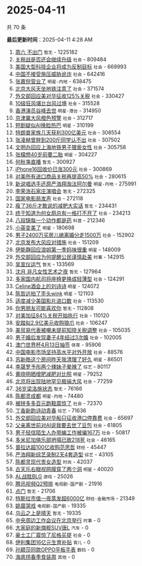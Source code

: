 # 2025-04-11

共 70 条


<!-- BEGIN -->

**最后更新时间**：2025-04-11 4:28 AM
1. [周六 不出门](https://m.weibo.cn/search?containerid=100103type%3D1%26t%3D10%26q%3D%E5%91%A8%E5%85%AD+%E4%B8%8D%E5%87%BA%E9%97%A8&stream_entry_id=31&isnewpage=1&extparam=seat%3D1%26realpos%3D1%26pos%3D0%26cate%3D5001%26dgr%3D0%26stream_entry_id%3D31%26q%3D%25E5%2591%25A8%25E5%2585%25AD%2520%25E4%25B8%258D%25E5%2587%25BA%25E9%2597%25A8%26c_type%3D31%26flag%3D2%26lcate%3D5001%26filter_type%3Drealtimehot%26band_rank%3D1%26display_time%3D1744302831%26pre_seqid%3D17443028310190164672263) `暂无` - 1225182
2. [关税战是否还会继续升级](https://m.weibo.cn/search?containerid=100103type%3D1%26t%3D10%26q%3D%23%E5%85%B3%E7%A8%8E%E6%88%98%E6%98%AF%E5%90%A6%E8%BF%98%E4%BC%9A%E7%BB%A7%E7%BB%AD%E5%8D%87%E7%BA%A7%23&stream_entry_id=31&isnewpage=1&extparam=seat%3D1%26realpos%3D6%26pos%3D6%26cate%3D5001%26dgr%3D0%26stream_entry_id%3D31%26q%3D%2523%25E5%2585%25B3%25E7%25A8%258E%25E6%2588%2598%25E6%2598%25AF%25E5%2590%25A6%25E8%25BF%2598%25E4%25BC%259A%25E7%25BB%25A7%25E7%25BB%25AD%25E5%258D%2587%25E7%25BA%25A7%2523%26c_type%3D31%26flag%3D1%26lcate%3D5001%26filter_type%3Drealtimehot%26band_rank%3D6%26display_time%3D1744302831%26pre_seqid%3D17443028310190164672263) `社会` - 809484
3. [美国大型科技企业将成为反制目标](https://m.weibo.cn/search?containerid=100103type%3D1%26t%3D10%26q%3D%23%E7%BE%8E%E5%9B%BD%E5%A4%A7%E5%9E%8B%E7%A7%91%E6%8A%80%E4%BC%81%E4%B8%9A%E5%B0%86%E6%88%90%E4%B8%BA%E5%8F%8D%E5%88%B6%E7%9B%AE%E6%A0%87%23&stream_entry_id=31&isnewpage=1&extparam=seat%3D1%26realpos%3D2%26pos%3D1%26cate%3D5001%26dgr%3D0%26stream_entry_id%3D31%26q%3D%2523%25E7%25BE%258E%25E5%259B%25BD%25E5%25A4%25A7%25E5%259E%258B%25E7%25A7%2591%25E6%258A%2580%25E4%25BC%2581%25E4%25B8%259A%25E5%25B0%2586%25E6%2588%2590%25E4%25B8%25BA%25E5%258F%258D%25E5%2588%25B6%25E7%259B%25AE%25E6%25A0%2587%2523%26c_type%3D31%26flag%3D1%26lcate%3D5001%26filter_type%3Drealtimehot%26band_rank%3D2%26display_time%3D1744302831%26pre_seqid%3D17443028310190164672263) `社会` - 669993
4. [中国不接受施压威胁讹诈](https://m.weibo.cn/search?containerid=100103type%3D1%26t%3D10%26q%3D%23%E4%B8%AD%E5%9B%BD%E4%B8%8D%E6%8E%A5%E5%8F%97%E6%96%BD%E5%8E%8B%E5%A8%81%E8%83%81%E8%AE%B9%E8%AF%88%23&stream_entry_id=31&isnewpage=1&extparam=seat%3D1%26realpos%3D3%26pos%3D2%26cate%3D5001%26dgr%3D0%26stream_entry_id%3D31%26q%3D%2523%25E4%25B8%25AD%25E5%259B%25BD%25E4%25B8%258D%25E6%258E%25A5%25E5%258F%2597%25E6%2596%25BD%25E5%258E%258B%25E5%25A8%2581%25E8%2583%2581%25E8%25AE%25B9%25E8%25AF%2588%2523%26c_type%3D31%26flag%3D0%26lcate%3D5001%26filter_type%3Drealtimehot%26band_rank%3D3%26display_time%3D1744302831%26pre_seqid%3D17443028310190164672263) `社会` - 642416
5. [张嘉倪营业了](https://m.weibo.cn/search?containerid=100103type%3D1%26t%3D10%26q%3D%23%E5%BC%A0%E5%98%89%E5%80%AA%E8%90%A5%E4%B8%9A%E4%BA%86%23&stream_entry_id=31&isnewpage=1&extparam=seat%3D1%26realpos%3D4%26pos%3D4%26cate%3D5001%26dgr%3D0%26stream_entry_id%3D31%26q%3D%2523%25E5%25BC%25A0%25E5%2598%2589%25E5%2580%25AA%25E8%2590%25A5%25E4%25B8%259A%25E4%25BA%2586%2523%26c_type%3D31%26flag%3D2%26lcate%3D5001%26filter_type%3Drealtimehot%26band_rank%3D4%26display_time%3D1744302831%26pre_seqid%3D17443028310190164672263) `明星-内地` - 638475
6. [北京大风天坐地铁注意了](https://m.weibo.cn/search?containerid=100103type%3D1%26t%3D10%26q%3D%23%E5%8C%97%E4%BA%AC%E5%A4%A7%E9%A3%8E%E5%A4%A9%E5%9D%90%E5%9C%B0%E9%93%81%E6%B3%A8%E6%84%8F%E4%BA%86%23&stream_entry_id=31&isnewpage=1&extparam=seat%3D1%26realpos%3D5%26pos%3D5%26cate%3D5001%26dgr%3D0%26stream_entry_id%3D31%26q%3D%2523%25E5%258C%2597%25E4%25BA%25AC%25E5%25A4%25A7%25E9%25A3%258E%25E5%25A4%25A9%25E5%259D%2590%25E5%259C%25B0%25E9%2593%2581%25E6%25B3%25A8%25E6%2584%258F%25E4%25BA%2586%2523%26c_type%3D31%26flag%3D1%26lcate%3D5001%26filter_type%3Drealtimehot%26band_rank%3D5%26display_time%3D1744302831%26pre_seqid%3D17443028310190164672263) `社会` - 371574
7. [外交部回应美对华征收125%关税](https://m.weibo.cn/search?containerid=100103type%3D1%26t%3D10%26q%3D%23%E5%A4%96%E4%BA%A4%E9%83%A8%E5%9B%9E%E5%BA%94%E7%BE%8E%E5%AF%B9%E5%8D%8E%E5%BE%81%E6%94%B6125%25%E5%85%B3%E7%A8%8E%23&stream_entry_id=31&isnewpage=1&extparam=seat%3D1%26realpos%3D7%26pos%3D8%26cate%3D5001%26dgr%3D0%26stream_entry_id%3D31%26q%3D%2523%25E5%25A4%2596%25E4%25BA%25A4%25E9%2583%25A8%25E5%259B%259E%25E5%25BA%2594%25E7%25BE%258E%25E5%25AF%25B9%25E5%258D%258E%25E5%25BE%2581%25E6%2594%25B6125%2525%25E5%2585%25B3%25E7%25A8%258E%2523%26c_type%3D31%26flag%3D0%26lcate%3D5001%26filter_type%3Drealtimehot%26band_rank%3D7%26display_time%3D1744302831%26pre_seqid%3D17443028310190164672263) `社会` - 330427
8. [10级狂风堪比台风过境](https://m.weibo.cn/search?containerid=100103type%3D1%26t%3D10%26q%3D%2310%E7%BA%A7%E7%8B%82%E9%A3%8E%E5%A0%AA%E6%AF%94%E5%8F%B0%E9%A3%8E%E8%BF%87%E5%A2%83%23&stream_entry_id=31&isnewpage=1&extparam=seat%3D1%26realpos%3D8%26pos%3D9%26cate%3D5001%26dgr%3D0%26stream_entry_id%3D31%26q%3D%252310%25E7%25BA%25A7%25E7%258B%2582%25E9%25A3%258E%25E5%25A0%25AA%25E6%25AF%2594%25E5%258F%25B0%25E9%25A3%258E%25E8%25BF%2587%25E5%25A2%2583%2523%26c_type%3D31%26flag%3D0%26lcate%3D5001%26filter_type%3Drealtimehot%26band_rank%3D8%26display_time%3D1744302831%26pre_seqid%3D17443028310190164672263) `社会` - 315528
9. [香港演员谷峰去世](https://m.weibo.cn/search?containerid=100103type%3D1%26t%3D10%26q%3D%23%E9%A6%99%E6%B8%AF%E6%BC%94%E5%91%98%E8%B0%B7%E5%B3%B0%E5%8E%BB%E4%B8%96%23&stream_entry_id=31&isnewpage=1&extparam=seat%3D1%26realpos%3D9%26pos%3D10%26cate%3D5001%26dgr%3D0%26stream_entry_id%3D31%26q%3D%2523%25E9%25A6%2599%25E6%25B8%25AF%25E6%25BC%2594%25E5%2591%2598%25E8%25B0%25B7%25E5%25B3%25B0%25E5%258E%25BB%25E4%25B8%2596%2523%26c_type%3D31%26flag%3D1%26lcate%3D5001%26filter_type%3Drealtimehot%26band_rank%3D9%26display_time%3D1744302831%26pre_seqid%3D17443028310190164672263) `明星-港台` - 314950
10. [京津冀大风橙色预警](https://m.weibo.cn/search?containerid=100103type%3D1%26t%3D10%26q%3D%23%E4%BA%AC%E6%B4%A5%E5%86%80%E5%A4%A7%E9%A3%8E%E6%A9%99%E8%89%B2%E9%A2%84%E8%AD%A6%23&stream_entry_id=31&isnewpage=1&extparam=seat%3D1%26realpos%3D10%26pos%3D11%26cate%3D5001%26dgr%3D0%26stream_entry_id%3D31%26q%3D%2523%25E4%25BA%25AC%25E6%25B4%25A5%25E5%2586%2580%25E5%25A4%25A7%25E9%25A3%258E%25E6%25A9%2599%25E8%2589%25B2%25E9%25A2%2584%25E8%25AD%25A6%2523%26c_type%3D31%26flag%3D1%26lcate%3D5001%26filter_type%3Drealtimehot%26band_rank%3D10%26display_time%3D1744302831%26pre_seqid%3D17443028310190164672263) `社会` - 312717
11. [短剧疑似AI换脸热巴](https://m.weibo.cn/search?containerid=100103type%3D1%26t%3D10%26q%3D%23%E7%9F%AD%E5%89%A7%E7%96%91%E4%BC%BCAI%E6%8D%A2%E8%84%B8%E7%83%AD%E5%B7%B4%23&stream_entry_id=31&isnewpage=1&extparam=seat%3D1%26realpos%3D11%26pos%3D12%26cate%3D5001%26dgr%3D0%26stream_entry_id%3D31%26q%3D%2523%25E7%259F%25AD%25E5%2589%25A7%25E7%2596%2591%25E4%25BC%25BCAI%25E6%258D%25A2%25E8%2584%25B8%25E7%2583%25AD%25E5%25B7%25B4%2523%26c_type%3D31%26flag%3D2%26lcate%3D5001%26filter_type%3Drealtimehot%26band_rank%3D11%26display_time%3D1744302831%26pre_seqid%3D17443028310190164672263) `明星` - 310199
12. [特朗普家族几天获利300亿美元](https://m.weibo.cn/search?containerid=100103type%3D1%26t%3D10%26q%3D%23%E7%89%B9%E6%9C%97%E6%99%AE%E5%AE%B6%E6%97%8F%E5%87%A0%E5%A4%A9%E8%8E%B7%E5%88%A9300%E4%BA%BF%E7%BE%8E%E5%85%83%23&stream_entry_id=31&isnewpage=1&extparam=seat%3D1%26realpos%3D12%26pos%3D13%26cate%3D5001%26dgr%3D0%26stream_entry_id%3D31%26q%3D%2523%25E7%2589%25B9%25E6%259C%2597%25E6%2599%25AE%25E5%25AE%25B6%25E6%2597%258F%25E5%2587%25A0%25E5%25A4%25A9%25E8%258E%25B7%25E5%2588%25A9300%25E4%25BA%25BF%25E7%25BE%258E%25E5%2585%2583%2523%26c_type%3D31%26flag%3D0%26lcate%3D5001%26filter_type%3Drealtimehot%26band_rank%3D12%26display_time%3D1744302831%26pre_seqid%3D17443028310190164672263) `社会` - 308554
13. [张凌赫曾胖到200斤同学认不出](https://m.weibo.cn/search?containerid=100103type%3D1%26t%3D10%26q%3D%23%E5%BC%A0%E5%87%8C%E8%B5%AB%E6%9B%BE%E8%83%96%E5%88%B0200%E6%96%A4%E5%90%8C%E5%AD%A6%E8%AE%A4%E4%B8%8D%E5%87%BA%23&stream_entry_id=31&isnewpage=1&extparam=seat%3D1%26realpos%3D13%26pos%3D14%26cate%3D5001%26dgr%3D0%26stream_entry_id%3D31%26q%3D%2523%25E5%25BC%25A0%25E5%2587%258C%25E8%25B5%25AB%25E6%259B%25BE%25E8%2583%2596%25E5%2588%25B0200%25E6%2596%25A4%25E5%2590%258C%25E5%25AD%25A6%25E8%25AE%25A4%25E4%25B8%258D%25E5%2587%25BA%2523%26c_type%3D31%26flag%3D1%26lcate%3D5001%26filter_type%3Drealtimehot%26band_rank%3D13%26display_time%3D1744302831%26pre_seqid%3D17443028310190164672263) `社会` - 307502
14. [文明办回应上海地铁男子猥亵女性](https://m.weibo.cn/search?containerid=100103type%3D1%26t%3D10%26q%3D%23%E6%96%87%E6%98%8E%E5%8A%9E%E5%9B%9E%E5%BA%94%E4%B8%8A%E6%B5%B7%E5%9C%B0%E9%93%81%E7%94%B7%E5%AD%90%E7%8C%A5%E4%BA%B5%E5%A5%B3%E6%80%A7%23&stream_entry_id=31&isnewpage=1&extparam=seat%3D1%26realpos%3D14%26pos%3D15%26cate%3D5001%26dgr%3D0%26stream_entry_id%3D31%26q%3D%2523%25E6%2596%2587%25E6%2598%258E%25E5%258A%259E%25E5%259B%259E%25E5%25BA%2594%25E4%25B8%258A%25E6%25B5%25B7%25E5%259C%25B0%25E9%2593%2581%25E7%2594%25B7%25E5%25AD%2590%25E7%258C%25A5%25E4%25BA%25B5%25E5%25A5%25B3%25E6%2580%25A7%2523%26c_type%3D31%26flag%3D0%26lcate%3D5001%26filter_type%3Drealtimehot%26band_rank%3D14%26display_time%3D1744302831%26pre_seqid%3D17443028310190164672263) `社会` - 305758
15. [张檬想40岁前要二胎](https://m.weibo.cn/search?containerid=100103type%3D1%26t%3D10%26q%3D%23%E5%BC%A0%E6%AA%AC%E6%83%B340%E5%B2%81%E5%89%8D%E8%A6%81%E4%BA%8C%E8%83%8E%23&stream_entry_id=31&isnewpage=1&extparam=seat%3D1%26realpos%3D15%26pos%3D16%26cate%3D5001%26dgr%3D0%26stream_entry_id%3D31%26q%3D%2523%25E5%25BC%25A0%25E6%25AA%25AC%25E6%2583%25B340%25E5%25B2%2581%25E5%2589%258D%25E8%25A6%2581%25E4%25BA%258C%25E8%2583%258E%2523%26c_type%3D31%26flag%3D1%26lcate%3D5001%26filter_type%3Drealtimehot%26band_rank%3D15%26display_time%3D1744302831%26pre_seqid%3D17443028310190164672263) `明星` - 304227
16. [何秋亊直播](https://m.weibo.cn/search?containerid=100103type%3D1%26t%3D10%26q%3D%E4%BD%95%E7%A7%8B%E4%BA%8A%E7%9B%B4%E6%92%AD&stream_entry_id=31&isnewpage=1&extparam=seat%3D1%26realpos%3D16%26pos%3D17%26cate%3D5001%26dgr%3D0%26stream_entry_id%3D31%26q%3D%25E4%25BD%2595%25E7%25A7%258B%25E4%25BA%258A%25E7%259B%25B4%25E6%2592%25AD%26c_type%3D31%26flag%3D1%26lcate%3D5001%26filter_type%3Drealtimehot%26band_rank%3D16%26display_time%3D1744302831%26pre_seqid%3D17443028310190164672263) `暂无` - 300927
17. [iPhone16回收价已涨300元](https://m.weibo.cn/search?containerid=100103type%3D1%26t%3D10%26q%3D%23iPhone16%E5%9B%9E%E6%94%B6%E4%BB%B7%E5%B7%B2%E6%B6%A8300%E5%85%83%23&stream_entry_id=31&isnewpage=1&extparam=seat%3D1%26realpos%3D17%26pos%3D18%26cate%3D5001%26dgr%3D0%26stream_entry_id%3D31%26q%3D%2523iPhone16%25E5%259B%259E%25E6%2594%25B6%25E4%25BB%25B7%25E5%25B7%25B2%25E6%25B6%25A8300%25E5%2585%2583%2523%26c_type%3D31%26flag%3D0%26lcate%3D5001%26filter_type%3Drealtimehot%26band_rank%3D17%26display_time%3D1744302831%26pre_seqid%3D17443028310190164672263) `社会` - 300869
18. [对美所有进口商品关税再提高50%](https://m.weibo.cn/search?containerid=100103type%3D1%26t%3D10%26q%3D%23%E5%AF%B9%E7%BE%8E%E6%89%80%E6%9C%89%E8%BF%9B%E5%8F%A3%E5%95%86%E5%93%81%E5%85%B3%E7%A8%8E%E5%86%8D%E6%8F%90%E9%AB%9850%25%23&stream_entry_id=31&isnewpage=1&extparam=seat%3D1%26realpos%3D18%26pos%3D19%26cate%3D5001%26dgr%3D0%26stream_entry_id%3D31%26q%3D%2523%25E5%25AF%25B9%25E7%25BE%258E%25E6%2589%2580%25E6%259C%2589%25E8%25BF%259B%25E5%258F%25A3%25E5%2595%2586%25E5%2593%2581%25E5%2585%25B3%25E7%25A8%258E%25E5%2586%258D%25E6%258F%2590%25E9%25AB%259850%2525%2523%26c_type%3D31%26flag%3D0%26lcate%3D5001%26filter_type%3Drealtimehot%26band_rank%3D18%26display_time%3D1744302831%26pre_seqid%3D17443028310190164672263) `社会` - 280615
19. [新说唱选手还原严浩翔淘汰阿尔曼](https://m.weibo.cn/search?containerid=100103type%3D1%26t%3D10%26q%3D%23%E6%96%B0%E8%AF%B4%E5%94%B1%E9%80%89%E6%89%8B%E8%BF%98%E5%8E%9F%E4%B8%A5%E6%B5%A9%E7%BF%94%E6%B7%98%E6%B1%B0%E9%98%BF%E5%B0%94%E6%9B%BC%23&stream_entry_id=31&isnewpage=1&extparam=seat%3D1%26realpos%3D19%26pos%3D20%26cate%3D5001%26dgr%3D0%26stream_entry_id%3D31%26q%3D%2523%25E6%2596%25B0%25E8%25AF%25B4%25E5%2594%25B1%25E9%2580%2589%25E6%2589%258B%25E8%25BF%2598%25E5%258E%259F%25E4%25B8%25A5%25E6%25B5%25A9%25E7%25BF%2594%25E6%25B7%2598%25E6%25B1%25B0%25E9%2598%25BF%25E5%25B0%2594%25E6%259B%25BC%2523%26c_type%3D31%26flag%3D0%26lcate%3D5001%26filter_type%3Drealtimehot%26band_rank%3D19%26display_time%3D1744302831%26pre_seqid%3D17443028310190164672263) `明星-内地` - 275991
20. [李荣浩石家庄演唱会](https://m.weibo.cn/search?containerid=100103type%3D1%26t%3D10%26q%3D%E6%9D%8E%E8%8D%A3%E6%B5%A9%E7%9F%B3%E5%AE%B6%E5%BA%84%E6%BC%94%E5%94%B1%E4%BC%9A&stream_entry_id=31&isnewpage=1&extparam=seat%3D1%26realpos%3D20%26pos%3D21%26cate%3D5001%26dgr%3D0%26stream_entry_id%3D31%26q%3D%25E6%259D%258E%25E8%258D%25A3%25E6%25B5%25A9%25E7%259F%25B3%25E5%25AE%25B6%25E5%25BA%2584%25E6%25BC%2594%25E5%2594%25B1%25E4%25BC%259A%26c_type%3D31%26flag%3D1%26lcate%3D5001%26filter_type%3Drealtimehot%26band_rank%3D20%26display_time%3D1744302831%26pre_seqid%3D17443028310190164672263) `暂无` - 272325
21. [国家电影局发声](https://m.weibo.cn/search?containerid=100103type%3D1%26t%3D10%26q%3D%23%E5%9B%BD%E5%AE%B6%E7%94%B5%E5%BD%B1%E5%B1%80%E5%8F%91%E5%A3%B0%23&stream_entry_id=31&isnewpage=1&extparam=seat%3D1%26realpos%3D21%26pos%3D22%26cate%3D5001%26dgr%3D0%26stream_entry_id%3D31%26q%3D%2523%25E5%259B%25BD%25E5%25AE%25B6%25E7%2594%25B5%25E5%25BD%25B1%25E5%25B1%2580%25E5%258F%2591%25E5%25A3%25B0%2523%26c_type%3D31%26flag%3D0%26lcate%3D5001%26filter_type%3Drealtimehot%26band_rank%3D21%26display_time%3D1744302831%26pre_seqid%3D17443028310190164672263) `社会` - 272118
22. [瘦了36斤才敢说的减肥大实话](https://m.weibo.cn/search?containerid=100103type%3D1%26t%3D10%26q%3D%E7%98%A6%E4%BA%8636%E6%96%A4%E6%89%8D%E6%95%A2%E8%AF%B4%E7%9A%84%E5%87%8F%E8%82%A5%E5%A4%A7%E5%AE%9E%E8%AF%9D&stream_entry_id=31&isnewpage=1&extparam=seat%3D1%26realpos%3D22%26pos%3D23%26cate%3D5001%26dgr%3D0%26stream_entry_id%3D31%26q%3D%25E7%2598%25A6%25E4%25BA%258636%25E6%2596%25A4%25E6%2589%258D%25E6%2595%25A2%25E8%25AF%25B4%25E7%259A%2584%25E5%2587%258F%25E8%2582%25A5%25E5%25A4%25A7%25E5%25AE%259E%25E8%25AF%259D%26c_type%3D31%26flag%3D1%26lcate%3D5001%26filter_type%3Drealtimehot%26band_rank%3D22%26display_time%3D1744302831%26pre_seqid%3D17443028310190164672263) `暂无` - 234431
23. [终于知道为何女厕总有一格打不开了](https://m.weibo.cn/search?containerid=100103type%3D1%26t%3D10%26q%3D%23%E7%BB%88%E4%BA%8E%E7%9F%A5%E9%81%93%E4%B8%BA%E4%BD%95%E5%A5%B3%E5%8E%95%E6%80%BB%E6%9C%89%E4%B8%80%E6%A0%BC%E6%89%93%E4%B8%8D%E5%BC%80%E4%BA%86%23&stream_entry_id=31&isnewpage=1&extparam=seat%3D1%26realpos%3D23%26pos%3D24%26cate%3D5001%26dgr%3D0%26stream_entry_id%3D31%26q%3D%2523%25E7%25BB%2588%25E4%25BA%258E%25E7%259F%25A5%25E9%2581%2593%25E4%25B8%25BA%25E4%25BD%2595%25E5%25A5%25B3%25E5%258E%2595%25E6%2580%25BB%25E6%259C%2589%25E4%25B8%2580%25E6%25A0%25BC%25E6%2589%2593%25E4%25B8%258D%25E5%25BC%2580%25E4%25BA%2586%2523%26c_type%3D31%26flag%3D1%26lcate%3D5001%26filter_type%3Drealtimehot%26band_rank%3D23%26display_time%3D1744302831%26pre_seqid%3D17443028310190164672263) `社会` - 234213
24. [八段锦每一个动作都是药](https://m.weibo.cn/search?containerid=100103type%3D1%26t%3D10%26q%3D%23%E5%85%AB%E6%AE%B5%E9%94%A6%E6%AF%8F%E4%B8%80%E4%B8%AA%E5%8A%A8%E4%BD%9C%E9%83%BD%E6%98%AF%E8%8D%AF%23&stream_entry_id=31&isnewpage=1&extparam=seat%3D1%26realpos%3D24%26pos%3D25%26cate%3D5001%26dgr%3D0%26stream_entry_id%3D31%26q%3D%2523%25E5%2585%25AB%25E6%25AE%25B5%25E9%2594%25A6%25E6%25AF%258F%25E4%25B8%2580%25E4%25B8%25AA%25E5%258A%25A8%25E4%25BD%259C%25E9%2583%25BD%25E6%2598%25AF%25E8%258D%25AF%2523%26c_type%3D31%26flag%3D1%26lcate%3D5001%26filter_type%3Drealtimehot%26band_rank%3D24%26display_time%3D1744302831%26pre_seqid%3D17443028310190164672263) `科普` - 212346
25. [小英变美了](https://m.weibo.cn/search?containerid=100103type%3D1%26t%3D10%26q%3D%23%E5%B0%8F%E8%8B%B1%E5%8F%98%E7%BE%8E%E4%BA%86%23&stream_entry_id=31&isnewpage=1&extparam=seat%3D1%26realpos%3D25%26pos%3D26%26cate%3D5001%26dgr%3D0%26stream_entry_id%3D31%26q%3D%2523%25E5%25B0%258F%25E8%258B%25B1%25E5%258F%2598%25E7%25BE%258E%25E4%25BA%2586%2523%26c_type%3D31%26flag%3D0%26lcate%3D5001%26filter_type%3Drealtimehot%26band_rank%3D25%26display_time%3D1744302831%26pre_seqid%3D17443028310190164672263) `明星` - 180698
26. [男子2400万买房儿媳离婚分走1500万](https://m.weibo.cn/search?containerid=100103type%3D1%26t%3D10%26q%3D%23%E7%94%B7%E5%AD%902400%E4%B8%87%E4%B9%B0%E6%88%BF%E5%84%BF%E5%AA%B3%E7%A6%BB%E5%A9%9A%E5%88%86%E8%B5%B01500%E4%B8%87%23&stream_entry_id=31&isnewpage=1&extparam=seat%3D1%26realpos%3D26%26pos%3D27%26cate%3D5001%26dgr%3D0%26stream_entry_id%3D31%26q%3D%2523%25E7%2594%25B7%25E5%25AD%25902400%25E4%25B8%2587%25E4%25B9%25B0%25E6%2588%25BF%25E5%2584%25BF%25E5%25AA%25B3%25E7%25A6%25BB%25E5%25A9%259A%25E5%2588%2586%25E8%25B5%25B01500%25E4%25B8%2587%2523%26c_type%3D31%26flag%3D0%26lcate%3D5001%26filter_type%3Drealtimehot%26band_rank%3D26%26display_time%3D1744302831%26pre_seqid%3D17443028310190164672263) `社会` - 152902
27. [北京发布大风应对措施](https://m.weibo.cn/search?containerid=100103type%3D1%26t%3D10%26q%3D%23%E5%8C%97%E4%BA%AC%E5%8F%91%E5%B8%83%E5%A4%A7%E9%A3%8E%E5%BA%94%E5%AF%B9%E6%8E%AA%E6%96%BD%23&stream_entry_id=31&isnewpage=1&extparam=seat%3D1%26realpos%3D27%26pos%3D28%26cate%3D5001%26dgr%3D0%26stream_entry_id%3D31%26q%3D%2523%25E5%258C%2597%25E4%25BA%25AC%25E5%258F%2591%25E5%25B8%2583%25E5%25A4%25A7%25E9%25A3%258E%25E5%25BA%2594%25E5%25AF%25B9%25E6%258E%25AA%25E6%2596%25BD%2523%26c_type%3D31%26flag%3D0%26lcate%3D5001%26filter_type%3Drealtimehot%26band_rank%3D27%26display_time%3D1744302831%26pre_seqid%3D17443028310190164672263) `社会` - 151209
28. [伊能静回应浪姐第一季妈味很重](https://m.weibo.cn/search?containerid=100103type%3D1%26t%3D10%26q%3D%23%E4%BC%8A%E8%83%BD%E9%9D%99%E5%9B%9E%E5%BA%94%E6%B5%AA%E5%A7%90%E7%AC%AC%E4%B8%80%E5%AD%A3%E5%A6%88%E5%91%B3%E5%BE%88%E9%87%8D%23&stream_entry_id=31&isnewpage=1&extparam=seat%3D1%26realpos%3D28%26pos%3D29%26cate%3D5001%26dgr%3D0%26stream_entry_id%3D31%26q%3D%2523%25E4%25BC%258A%25E8%2583%25BD%25E9%259D%2599%25E5%259B%259E%25E5%25BA%2594%25E6%25B5%25AA%25E5%25A7%2590%25E7%25AC%25AC%25E4%25B8%2580%25E5%25AD%25A3%25E5%25A6%2588%25E5%2591%25B3%25E5%25BE%2588%25E9%2587%258D%2523%26c_type%3D31%26flag%3D1%26lcate%3D5001%26filter_type%3Drealtimehot%26band_rank%3D28%26display_time%3D1744302831%26pre_seqid%3D17443028310190164672263) `明星` - 148009
29. [外交部回应为何提醒公民谨慎赴美](https://m.weibo.cn/search?containerid=100103type%3D1%26t%3D10%26q%3D%23%E5%A4%96%E4%BA%A4%E9%83%A8%E5%9B%9E%E5%BA%94%E4%B8%BA%E4%BD%95%E6%8F%90%E9%86%92%E5%85%AC%E6%B0%91%E8%B0%A8%E6%85%8E%E8%B5%B4%E7%BE%8E%23&stream_entry_id=31&isnewpage=1&extparam=seat%3D1%26realpos%3D10%26stream_entry_id%3D31%26flag%3D1%26band_rank%3D10%26lcate%3D5001%26filter_type%3Drealtimehot%26dgr%3D0%26c_type%3D31%26pos%3D10%26q%3D%2523%25E5%25A4%2596%25E4%25BA%25A4%25E9%2583%25A8%25E5%259B%259E%25E5%25BA%2594%25E4%25B8%25BA%25E4%25BD%2595%25E6%258F%2590%25E9%2586%2592%25E5%2585%25AC%25E6%25B0%2591%25E8%25B0%25A8%25E6%2585%258E%25E8%25B5%25B4%25E7%25BE%258E%2523%26cate%3D5001%26display_time%3D1744305828%26pre_seqid%3D174430582885802097534101) `时事` - 142915
30. [吴宣仪运气](https://m.weibo.cn/search?containerid=100103type%3D1%26t%3D10%26q%3D%E5%90%B4%E5%AE%A3%E4%BB%AA%E8%BF%90%E6%B0%94&stream_entry_id=31&isnewpage=1&extparam=seat%3D1%26realpos%3D29%26pos%3D30%26cate%3D5001%26dgr%3D0%26stream_entry_id%3D31%26q%3D%25E5%2590%25B4%25E5%25AE%25A3%25E4%25BB%25AA%25E8%25BF%2590%25E6%25B0%2594%26c_type%3D31%26flag%3D0%26lcate%3D5001%26filter_type%3Drealtimehot%26band_rank%3D29%26display_time%3D1744302831%26pre_seqid%3D17443028310190164672263) `暂无` - 133569
31. [沈月 非凡女性艺术之夜](https://m.weibo.cn/search?containerid=100103type%3D1%26t%3D10%26q%3D%E6%B2%88%E6%9C%88+%E9%9D%9E%E5%87%A1%E5%A5%B3%E6%80%A7%E8%89%BA%E6%9C%AF%E4%B9%8B%E5%A4%9C&stream_entry_id=31&isnewpage=1&extparam=seat%3D1%26realpos%3D30%26pos%3D31%26cate%3D5001%26dgr%3D0%26stream_entry_id%3D31%26q%3D%25E6%25B2%2588%25E6%259C%2588%2520%25E9%259D%259E%25E5%2587%25A1%25E5%25A5%25B3%25E6%2580%25A7%25E8%2589%25BA%25E6%259C%25AF%25E4%25B9%258B%25E5%25A4%259C%26c_type%3D31%26flag%3D1%26lcate%3D5001%26filter_type%3Drealtimehot%26band_rank%3D30%26display_time%3D1744302831%26pre_seqid%3D17443028310190164672263) `暂无` - 127964
32. [多家国内航司将座椅更换成轻薄型](https://m.weibo.cn/search?containerid=100103type%3D1%26t%3D10%26q%3D%23%E5%A4%9A%E5%AE%B6%E5%9B%BD%E5%86%85%E8%88%AA%E5%8F%B8%E5%B0%86%E5%BA%A7%E6%A4%85%E6%9B%B4%E6%8D%A2%E6%88%90%E8%BD%BB%E8%96%84%E5%9E%8B%23&stream_entry_id=31&isnewpage=1&extparam=seat%3D1%26realpos%3D31%26pos%3D32%26cate%3D5001%26dgr%3D0%26stream_entry_id%3D31%26q%3D%2523%25E5%25A4%259A%25E5%25AE%25B6%25E5%259B%25BD%25E5%2586%2585%25E8%2588%25AA%25E5%258F%25B8%25E5%25B0%2586%25E5%25BA%25A7%25E6%25A4%2585%25E6%259B%25B4%25E6%258D%25A2%25E6%2588%2590%25E8%25BD%25BB%25E8%2596%2584%25E5%259E%258B%2523%26c_type%3D31%26flag%3D1%26lcate%3D5001%26filter_type%3Drealtimehot%26band_rank%3D31%26display_time%3D1744302831%26pre_seqid%3D17443028310190164672263) `社会` - 124291
33. [Celine酒会上的刘诗诗](https://m.weibo.cn/search?containerid=100103type%3D1%26t%3D10%26q%3D%23Celine%E9%85%92%E4%BC%9A%E4%B8%8A%E7%9A%84%E5%88%98%E8%AF%97%E8%AF%97%23&stream_entry_id=31&isnewpage=1&extparam=seat%3D1%26realpos%3D32%26pos%3D33%26cate%3D5001%26dgr%3D0%26stream_entry_id%3D31%26q%3D%2523Celine%25E9%2585%2592%25E4%25BC%259A%25E4%25B8%258A%25E7%259A%2584%25E5%2588%2598%25E8%25AF%2597%25E8%25AF%2597%2523%26c_type%3D31%26flag%3D0%26lcate%3D5001%26filter_type%3Drealtimehot%26band_rank%3D32%26display_time%3D1744302831%26pre_seqid%3D17443028310190164672263) `明星` - 124072
34. [陈哲远拍了歪头wink](https://m.weibo.cn/search?containerid=100103type%3D1%26t%3D10%26q%3D%E9%99%88%E5%93%B2%E8%BF%9C%E6%8B%8D%E4%BA%86%E6%AD%AA%E5%A4%B4wink&stream_entry_id=31&isnewpage=1&extparam=seat%3D1%26realpos%3D33%26pos%3D34%26cate%3D5001%26dgr%3D0%26stream_entry_id%3D31%26q%3D%25E9%2599%2588%25E5%2593%25B2%25E8%25BF%259C%25E6%258B%258D%25E4%25BA%2586%25E6%25AD%25AA%25E5%25A4%25B4wink%26c_type%3D31%26flag%3D1%26lcate%3D5001%26filter_type%3Drealtimehot%26band_rank%3D33%26display_time%3D1744302831%26pre_seqid%3D17443028310190164672263) `明星` - 121103
35. [适度减少美国影片进口数](https://m.weibo.cn/search?containerid=100103type%3D1%26t%3D10%26q%3D%23%E9%80%82%E5%BA%A6%E5%87%8F%E5%B0%91%E7%BE%8E%E5%9B%BD%E5%BD%B1%E7%89%87%E8%BF%9B%E5%8F%A3%E6%95%B0%23&stream_entry_id=31&isnewpage=1&extparam=seat%3D1%26realpos%3D34%26pos%3D35%26cate%3D5001%26dgr%3D0%26stream_entry_id%3D31%26q%3D%2523%25E9%2580%2582%25E5%25BA%25A6%25E5%2587%258F%25E5%25B0%2591%25E7%25BE%258E%25E5%259B%25BD%25E5%25BD%25B1%25E7%2589%2587%25E8%25BF%259B%25E5%258F%25A3%25E6%2595%25B0%2523%26c_type%3D31%26flag%3D0%26lcate%3D5001%26filter_type%3Drealtimehot%26band_rank%3D34%26display_time%3D1744302831%26pre_seqid%3D17443028310190164672263) `社会` - 113530
36. [你男朋友可能喜欢你](https://m.weibo.cn/search?containerid=100103type%3D1%26t%3D10%26q%3D%E4%BD%A0%E7%94%B7%E6%9C%8B%E5%8F%8B%E5%8F%AF%E8%83%BD%E5%96%9C%E6%AC%A2%E4%BD%A0&stream_entry_id=31&isnewpage=1&extparam=seat%3D1%26realpos%3D35%26pos%3D36%26cate%3D5001%26dgr%3D0%26stream_entry_id%3D31%26q%3D%25E4%25BD%25A0%25E7%2594%25B7%25E6%259C%258B%25E5%258F%258B%25E5%258F%25AF%25E8%2583%25BD%25E5%2596%259C%25E6%25AC%25A2%25E4%25BD%25A0%26c_type%3D31%26flag%3D1%26lcate%3D5001%26filter_type%3Drealtimehot%26band_rank%3D35%26display_time%3D1744302831%26pre_seqid%3D17443028310190164672263) `暂无` - 112808
37. [对美加征84%关税开始执行](https://m.weibo.cn/search?containerid=100103type%3D1%26t%3D10%26q%3D%23%E5%AF%B9%E7%BE%8E%E5%8A%A0%E5%BE%8184%25%E5%85%B3%E7%A8%8E%E5%BC%80%E5%A7%8B%E6%89%A7%E8%A1%8C%23&stream_entry_id=31&isnewpage=1&extparam=seat%3D1%26realpos%3D36%26pos%3D37%26cate%3D5001%26dgr%3D0%26stream_entry_id%3D31%26q%3D%2523%25E5%25AF%25B9%25E7%25BE%258E%25E5%258A%25A0%25E5%25BE%258184%2525%25E5%2585%25B3%25E7%25A8%258E%25E5%25BC%2580%25E5%25A7%258B%25E6%2589%25A7%25E8%25A1%258C%2523%26c_type%3D31%26flag%3D0%26lcate%3D5001%26filter_type%3Drealtimehot%26band_rank%3D36%26display_time%3D1744302831%26pre_seqid%3D17443028310190164672263) `社会` - 110120
38. [安踏拟2.9亿美元收购狼爪](https://m.weibo.cn/search?containerid=100103type%3D1%26t%3D10%26q%3D%23%E5%AE%89%E8%B8%8F%E6%8B%9F2.9%E4%BA%BF%E7%BE%8E%E5%85%83%E6%94%B6%E8%B4%AD%E7%8B%BC%E7%88%AA%23&stream_entry_id=31&isnewpage=1&extparam=seat%3D1%26realpos%3D37%26pos%3D38%26cate%3D5001%26dgr%3D0%26stream_entry_id%3D31%26q%3D%2523%25E5%25AE%2589%25E8%25B8%258F%25E6%258B%259F2.9%25E4%25BA%25BF%25E7%25BE%258E%25E5%2585%2583%25E6%2594%25B6%25E8%25B4%25AD%25E7%258B%25BC%25E7%2588%25AA%2523%26c_type%3D31%26flag%3D0%26lcate%3D5001%26filter_type%3Drealtimehot%26band_rank%3D37%26display_time%3D1744302831%26pre_seqid%3D17443028310190164672263) `社会` - 106247
39. [美贸易代表被嘲未提前知晓关税调整](https://m.weibo.cn/search?containerid=100103type%3D1%26t%3D10%26q%3D%23%E7%BE%8E%E8%B4%B8%E6%98%93%E4%BB%A3%E8%A1%A8%E8%A2%AB%E5%98%B2%E6%9C%AA%E6%8F%90%E5%89%8D%E7%9F%A5%E6%99%93%E5%85%B3%E7%A8%8E%E8%B0%83%E6%95%B4%23&stream_entry_id=31&isnewpage=1&extparam=seat%3D1%26realpos%3D38%26pos%3D39%26cate%3D5001%26dgr%3D0%26stream_entry_id%3D31%26q%3D%2523%25E7%25BE%258E%25E8%25B4%25B8%25E6%2598%2593%25E4%25BB%25A3%25E8%25A1%25A8%25E8%25A2%25AB%25E5%2598%25B2%25E6%259C%25AA%25E6%258F%2590%25E5%2589%258D%25E7%259F%25A5%25E6%2599%2593%25E5%2585%25B3%25E7%25A8%258E%25E8%25B0%2583%25E6%2595%25B4%2523%26c_type%3D31%26flag%3D0%26lcate%3D5001%26filter_type%3Drealtimehot%26band_rank%3D38%26display_time%3D1744302831%26pre_seqid%3D17443028310190164672263) `社会` - 105035
40. [男子婚后发现妻子4年结过3次婚](https://m.weibo.cn/search?containerid=100103type%3D1%26t%3D10%26q%3D%23%E7%94%B7%E5%AD%90%E5%A9%9A%E5%90%8E%E5%8F%91%E7%8E%B0%E5%A6%BB%E5%AD%904%E5%B9%B4%E7%BB%93%E8%BF%873%E6%AC%A1%E5%A9%9A%23&stream_entry_id=31&isnewpage=1&extparam=seat%3D1%26realpos%3D39%26pos%3D40%26cate%3D5001%26dgr%3D0%26stream_entry_id%3D31%26q%3D%2523%25E7%2594%25B7%25E5%25AD%2590%25E5%25A9%259A%25E5%2590%258E%25E5%258F%2591%25E7%258E%25B0%25E5%25A6%25BB%25E5%25AD%25904%25E5%25B9%25B4%25E7%25BB%2593%25E8%25BF%25873%25E6%25AC%25A1%25E5%25A9%259A%2523%26c_type%3D31%26flag%3D0%26lcate%3D5001%26filter_type%3Drealtimehot%26band_rank%3D39%26display_time%3D1744302831%26pre_seqid%3D17443028310190164672263) `社会` - 102005
41. [澳门世界杯4月13日抽签](https://m.weibo.cn/search?containerid=100103type%3D1%26t%3D10%26q%3D%23%E6%BE%B3%E9%97%A8%E4%B8%96%E7%95%8C%E6%9D%AF4%E6%9C%8813%E6%97%A5%E6%8A%BD%E7%AD%BE%23&stream_entry_id=31&isnewpage=1&extparam=seat%3D1%26realpos%3D40%26pos%3D41%26cate%3D5001%26dgr%3D0%26stream_entry_id%3D31%26q%3D%2523%25E6%25BE%25B3%25E9%2597%25A8%25E4%25B8%2596%25E7%2595%258C%25E6%259D%25AF4%25E6%259C%258813%25E6%2597%25A5%25E6%258A%25BD%25E7%25AD%25BE%2523%26c_type%3D31%26flag%3D1%26lcate%3D5001%26filter_type%3Drealtimehot%26band_rank%3D40%26display_time%3D1744302831%26pre_seqid%3D17443028310190164672263) `体育` - 95906
42. [中国电影市场坚持高水平对外开放](https://m.weibo.cn/search?containerid=100103type%3D1%26t%3D10%26q%3D%23%E4%B8%AD%E5%9B%BD%E7%94%B5%E5%BD%B1%E5%B8%82%E5%9C%BA%E5%9D%9A%E6%8C%81%E9%AB%98%E6%B0%B4%E5%B9%B3%E5%AF%B9%E5%A4%96%E5%BC%80%E6%94%BE%23&stream_entry_id=31&isnewpage=1&extparam=seat%3D1%26realpos%3D41%26pos%3D42%26cate%3D5001%26dgr%3D0%26stream_entry_id%3D31%26q%3D%2523%25E4%25B8%25AD%25E5%259B%25BD%25E7%2594%25B5%25E5%25BD%25B1%25E5%25B8%2582%25E5%259C%25BA%25E5%259D%259A%25E6%258C%2581%25E9%25AB%2598%25E6%25B0%25B4%25E5%25B9%25B3%25E5%25AF%25B9%25E5%25A4%2596%25E5%25BC%2580%25E6%2594%25BE%2523%26c_type%3D31%26flag%3D0%26lcate%3D5001%26filter_type%3Drealtimehot%26band_rank%3D41%26display_time%3D1744302831%26pre_seqid%3D17443028310190164672263) `社会` - 88576
43. [苏新皓这个房间昨天我清理了好久](https://m.weibo.cn/search?containerid=100103type%3D1%26t%3D10%26q%3D%23%E8%8B%8F%E6%96%B0%E7%9A%93%E8%BF%99%E4%B8%AA%E6%88%BF%E9%97%B4%E6%98%A8%E5%A4%A9%E6%88%91%E6%B8%85%E7%90%86%E4%BA%86%E5%A5%BD%E4%B9%85%23&stream_entry_id=31&isnewpage=1&extparam=seat%3D1%26realpos%3D42%26pos%3D43%26cate%3D5001%26dgr%3D0%26stream_entry_id%3D31%26q%3D%2523%25E8%258B%258F%25E6%2596%25B0%25E7%259A%2593%25E8%25BF%2599%25E4%25B8%25AA%25E6%2588%25BF%25E9%2597%25B4%25E6%2598%25A8%25E5%25A4%25A9%25E6%2588%2591%25E6%25B8%2585%25E7%2590%2586%25E4%25BA%2586%25E5%25A5%25BD%25E4%25B9%2585%2523%26c_type%3D31%26flag%3D1%26lcate%3D5001%26filter_type%3Drealtimehot%26band_rank%3D42%26display_time%3D1744302831%26pre_seqid%3D17443028310190164672263) `明星` - 86501
44. [李晟罗予彤两个辣妹子晕辣了](https://m.weibo.cn/search?containerid=100103type%3D1%26t%3D10%26q%3D%E6%9D%8E%E6%99%9F%E7%BD%97%E4%BA%88%E5%BD%A4%E4%B8%A4%E4%B8%AA%E8%BE%A3%E5%A6%B9%E5%AD%90%E6%99%95%E8%BE%A3%E4%BA%86&stream_entry_id=31&isnewpage=1&extparam=seat%3D1%26realpos%3D43%26pos%3D44%26cate%3D5001%26dgr%3D0%26stream_entry_id%3D31%26q%3D%25E6%259D%258E%25E6%2599%259F%25E7%25BD%2597%25E4%25BA%2588%25E5%25BD%25A4%25E4%25B8%25A4%25E4%25B8%25AA%25E8%25BE%25A3%25E5%25A6%25B9%25E5%25AD%2590%25E6%2599%2595%25E8%25BE%25A3%25E4%25BA%2586%26c_type%3D31%26flag%3D1%26lcate%3D5001%26filter_type%3Drealtimehot%26band_rank%3D43%26display_time%3D1744302831%26pre_seqid%3D17443028310190164672263) `综艺` - 80117
45. [黄晓明晒增肥减肥对比照](https://m.weibo.cn/search?containerid=100103type%3D1%26t%3D10%26q%3D%23%E9%BB%84%E6%99%93%E6%98%8E%E6%99%92%E5%A2%9E%E8%82%A5%E5%87%8F%E8%82%A5%E5%AF%B9%E6%AF%94%E7%85%A7%23&stream_entry_id=31&isnewpage=1&extparam=seat%3D1%26realpos%3D44%26pos%3D45%26cate%3D5001%26dgr%3D0%26stream_entry_id%3D31%26q%3D%2523%25E9%25BB%2584%25E6%2599%2593%25E6%2598%258E%25E6%2599%2592%25E5%25A2%259E%25E8%2582%25A5%25E5%2587%258F%25E8%2582%25A5%25E5%25AF%25B9%25E6%25AF%2594%25E7%2585%25A7%2523%26c_type%3D31%26flag%3D0%26lcate%3D5001%26filter_type%3Drealtimehot%26band_rank%3D44%26display_time%3D1744302831%26pre_seqid%3D17443028310190164672263) `明星` - 79252
46. [北京将出现陆地罕见极端大风](https://m.weibo.cn/search?containerid=100103type%3D1%26t%3D10%26q%3D%23%E5%8C%97%E4%BA%AC%E5%B0%86%E5%87%BA%E7%8E%B0%E9%99%86%E5%9C%B0%E7%BD%95%E8%A7%81%E6%9E%81%E7%AB%AF%E5%A4%A7%E9%A3%8E%23&stream_entry_id=31&isnewpage=1&extparam=seat%3D1%26realpos%3D45%26pos%3D46%26cate%3D5001%26dgr%3D0%26stream_entry_id%3D31%26q%3D%2523%25E5%258C%2597%25E4%25BA%25AC%25E5%25B0%2586%25E5%2587%25BA%25E7%258E%25B0%25E9%2599%2586%25E5%259C%25B0%25E7%25BD%2595%25E8%25A7%2581%25E6%259E%2581%25E7%25AB%25AF%25E5%25A4%25A7%25E9%25A3%258E%2523%26c_type%3D31%26flag%3D0%26lcate%3D5001%26filter_type%3Drealtimehot%26band_rank%3D45%26display_time%3D1744302831%26pre_seqid%3D17443028310190164672263) `社会` - 77259
47. [36岁梁洛施状态](https://m.weibo.cn/search?containerid=100103type%3D1%26t%3D10%26q%3D36%E5%B2%81%E6%A2%81%E6%B4%9B%E6%96%BD%E7%8A%B6%E6%80%81&stream_entry_id=31&isnewpage=1&extparam=seat%3D1%26realpos%3D46%26pos%3D47%26cate%3D5001%26dgr%3D0%26stream_entry_id%3D31%26q%3D36%25E5%25B2%2581%25E6%25A2%2581%25E6%25B4%259B%25E6%2596%25BD%25E7%258A%25B6%25E6%2580%2581%26c_type%3D31%26flag%3D0%26lcate%3D5001%26filter_type%3Drealtimehot%26band_rank%3D46%26display_time%3D1744302831%26pre_seqid%3D17443028310190164672263) `暂无` - 76166
48. [陈都灵成都](https://m.weibo.cn/search?containerid=100103type%3D1%26t%3D10%26q%3D%E9%99%88%E9%83%BD%E7%81%B5%E6%88%90%E9%83%BD&stream_entry_id=31&isnewpage=1&extparam=seat%3D1%26realpos%3D47%26pos%3D48%26cate%3D5001%26dgr%3D0%26stream_entry_id%3D31%26q%3D%25E9%2599%2588%25E9%2583%25BD%25E7%2581%25B5%25E6%2588%2590%25E9%2583%25BD%26c_type%3D31%26flag%3D0%26lcate%3D5001%26filter_type%3Drealtimehot%26band_rank%3D47%26display_time%3D1744302831%26pre_seqid%3D17443028310190164672263) `明星-内地` - 74480
49. [被拼多多百元跑鞋震惊了](https://m.weibo.cn/search?containerid=100103type%3D1%26t%3D10%26q%3D%23%E8%A2%AB%E6%8B%BC%E5%A4%9A%E5%A4%9A%E7%99%BE%E5%85%83%E8%B7%91%E9%9E%8B%E9%9C%87%E6%83%8A%E4%BA%86%23&stream_entry_id=31&isnewpage=1&extparam=seat%3D1%26realpos%3D48%26pos%3D49%26cate%3D5001%26dgr%3D0%26stream_entry_id%3D31%26q%3D%2523%25E8%25A2%25AB%25E6%258B%25BC%25E5%25A4%259A%25E5%25A4%259A%25E7%2599%25BE%25E5%2585%2583%25E8%25B7%2591%25E9%259E%258B%25E9%259C%2587%25E6%2583%258A%25E4%25BA%2586%2523%26c_type%3D31%26flag%3D0%26lcate%3D5001%26filter_type%3Drealtimehot%26band_rank%3D48%26display_time%3D1744302831%26pre_seqid%3D17443028310190164672263) `社会` - 72370
50. [丁香新韵诗动青春](https://m.weibo.cn/search?containerid=100103type%3D1%26t%3D10%26q%3D%23%E4%B8%81%E9%A6%99%E6%96%B0%E9%9F%B5%E8%AF%97%E5%8A%A8%E9%9D%92%E6%98%A5%23&stream_entry_id=31&isnewpage=1&extparam=seat%3D1%26realpos%3D49%26pos%3D50%26cate%3D5001%26dgr%3D0%26stream_entry_id%3D31%26q%3D%2523%25E4%25B8%2581%25E9%25A6%2599%25E6%2596%25B0%25E9%259F%25B5%25E8%25AF%2597%25E5%258A%25A8%25E9%259D%2592%25E6%2598%25A5%2523%26c_type%3D31%26flag%3D1%26lcate%3D5001%26filter_type%3Drealtimehot%26band_rank%3D49%26display_time%3D1744302831%26pre_seqid%3D17443028310190164672263) `综艺` - 71636
51. [外交部回应美对华船只征收港口停靠费](https://m.weibo.cn/search?containerid=100103type%3D1%26t%3D10%26q%3D%23%E5%A4%96%E4%BA%A4%E9%83%A8%E5%9B%9E%E5%BA%94%E7%BE%8E%E5%AF%B9%E5%8D%8E%E8%88%B9%E5%8F%AA%E5%BE%81%E6%94%B6%E6%B8%AF%E5%8F%A3%E5%81%9C%E9%9D%A0%E8%B4%B9%23&stream_entry_id=31&isnewpage=1&extparam=seat%3D1%26realpos%3D50%26pos%3D51%26cate%3D5001%26dgr%3D0%26stream_entry_id%3D31%26q%3D%2523%25E5%25A4%2596%25E4%25BA%25A4%25E9%2583%25A8%25E5%259B%259E%25E5%25BA%2594%25E7%25BE%258E%25E5%25AF%25B9%25E5%258D%258E%25E8%2588%25B9%25E5%258F%25AA%25E5%25BE%2581%25E6%2594%25B6%25E6%25B8%25AF%25E5%258F%25A3%25E5%2581%259C%25E9%259D%25A0%25E8%25B4%25B9%2523%26c_type%3D31%26flag%3D0%26lcate%3D5001%26filter_type%3Drealtimehot%26band_rank%3D50%26display_time%3D1744302831%26pre_seqid%3D17443028310190164672263) `社会` - 65697
52. [父亲离世前对AI说我要去世了豆包](https://m.weibo.cn/search?containerid=100103type%3D1%26t%3D10%26q%3D%23%E7%88%B6%E4%BA%B2%E7%A6%BB%E4%B8%96%E5%89%8D%E5%AF%B9AI%E8%AF%B4%E6%88%91%E8%A6%81%E5%8E%BB%E4%B8%96%E4%BA%86%E8%B1%86%E5%8C%85%23&stream_entry_id=31&isnewpage=1&extparam=seat%3D1%26cate%3D5001%26filter_type%3Drealtimehot%26flag%3D1%26c_type%3D31%26stream_entry_id%3D31%26q%3D%2523%25E7%2588%25B6%25E4%25BA%25B2%25E7%25A6%25BB%25E4%25B8%2596%25E5%2589%258D%25E5%25AF%25B9AI%25E8%25AF%25B4%25E6%2588%2591%25E8%25A6%2581%25E5%258E%25BB%25E4%25B8%2596%25E4%25BA%2586%25E8%25B1%2586%25E5%258C%2585%2523%26dgr%3D0%26lcate%3D5001%26realpos%3D11%26band_rank%3D11%26pos%3D10%26display_time%3D1744309977%26pre_seqid%3D17443099778940545136108) `社会` - 61805
53. [男子轻信陌生人办带编工作被骗167万](https://m.weibo.cn/search?containerid=100103type%3D1%26t%3D10%26q%3D%23%E7%94%B7%E5%AD%90%E8%BD%BB%E4%BF%A1%E9%99%8C%E7%94%9F%E4%BA%BA%E5%8A%9E%E5%B8%A6%E7%BC%96%E5%B7%A5%E4%BD%9C%E8%A2%AB%E9%AA%97167%E4%B8%87%23&stream_entry_id=31&isnewpage=1&extparam=seat%3D1%26realpos%3D37%26stream_entry_id%3D31%26flag%3D1%26band_rank%3D37%26lcate%3D5001%26filter_type%3Drealtimehot%26dgr%3D0%26c_type%3D31%26pos%3D37%26q%3D%2523%25E7%2594%25B7%25E5%25AD%2590%25E8%25BD%25BB%25E4%25BF%25A1%25E9%2599%258C%25E7%2594%259F%25E4%25BA%25BA%25E5%258A%259E%25E5%25B8%25A6%25E7%25BC%2596%25E5%25B7%25A5%25E4%25BD%259C%25E8%25A2%25AB%25E9%25AA%2597167%25E4%25B8%2587%2523%26cate%3D5001%26display_time%3D1744305828%26pre_seqid%3D174430582885802097534101) `社会` - 50817
54. [多米尼加俱乐部坍塌已致218死](https://m.weibo.cn/search?containerid=100103type%3D1%26t%3D10%26q%3D%23%E5%A4%9A%E7%B1%B3%E5%B0%BC%E5%8A%A0%E4%BF%B1%E4%B9%90%E9%83%A8%E5%9D%8D%E5%A1%8C%E5%B7%B2%E8%87%B4218%E6%AD%BB%23&stream_entry_id=31&isnewpage=1&extparam=seat%3D1%26cate%3D5001%26filter_type%3Drealtimehot%26flag%3D1%26c_type%3D31%26stream_entry_id%3D31%26q%3D%2523%25E5%25A4%259A%25E7%25B1%25B3%25E5%25B0%25BC%25E5%258A%25A0%25E4%25BF%25B1%25E4%25B9%2590%25E9%2583%25A8%25E5%259D%258D%25E5%25A1%258C%25E5%25B7%25B2%25E8%2587%25B4218%25E6%25AD%25BB%2523%26dgr%3D0%26lcate%3D5001%26realpos%3D26%26band_rank%3D26%26pos%3D25%26display_time%3D1744309977%26pre_seqid%3D17443099778940545136108) `社会` - 46165
55. [普拉达超100亿收购范思哲](https://m.weibo.cn/search?containerid=100103type%3D1%26t%3D10%26q%3D%23%E6%99%AE%E6%8B%89%E8%BE%BE%E8%B6%85100%E4%BA%BF%E6%94%B6%E8%B4%AD%E8%8C%83%E6%80%9D%E5%93%B2%23&stream_entry_id=31&isnewpage=1&extparam=seat%3D1%26cate%3D5001%26filter_type%3Drealtimehot%26flag%3D1%26c_type%3D31%26stream_entry_id%3D31%26q%3D%2523%25E6%2599%25AE%25E6%258B%2589%25E8%25BE%25BE%25E8%25B6%2585100%25E4%25BA%25BF%25E6%2594%25B6%25E8%25B4%25AD%25E8%258C%2583%25E6%2580%259D%25E5%2593%25B2%2523%26dgr%3D0%26lcate%3D5001%26realpos%3D21%26band_rank%3D21%26pos%3D20%26display_time%3D1744309977%26pre_seqid%3D17443099778940545136108) `财经` - 45447
56. [严浩翔新综艺录制2天4套造型](https://m.weibo.cn/search?containerid=100103type%3D1%26t%3D10%26q%3D%23%E4%B8%A5%E6%B5%A9%E7%BF%94%E6%96%B0%E7%BB%BC%E8%89%BA%E5%BD%95%E5%88%B62%E5%A4%A94%E5%A5%97%E9%80%A0%E5%9E%8B%23&stream_entry_id=31&isnewpage=1&extparam=seat%3D1%26realpos%3D44%26stream_entry_id%3D31%26flag%3D0%26band_rank%3D44%26lcate%3D5001%26filter_type%3Drealtimehot%26dgr%3D0%26c_type%3D31%26pos%3D44%26q%3D%2523%25E4%25B8%25A5%25E6%25B5%25A9%25E7%25BF%2594%25E6%2596%25B0%25E7%25BB%25BC%25E8%2589%25BA%25E5%25BD%2595%25E5%2588%25B62%25E5%25A4%25A94%25E5%25A5%2597%25E9%2580%25A0%25E5%259E%258B%2523%26cate%3D5001%26display_time%3D1744305828%26pre_seqid%3D174430582885802097534101) `综艺` - 43105
57. [陈都灵现代贵女造型](https://m.weibo.cn/search?containerid=100103type%3D1%26t%3D10%26q%3D%23%E9%99%88%E9%83%BD%E7%81%B5%E7%8E%B0%E4%BB%A3%E8%B4%B5%E5%A5%B3%E9%80%A0%E5%9E%8B%23&stream_entry_id=31&isnewpage=1&extparam=seat%3D1%26realpos%3D50%26stream_entry_id%3D31%26flag%3D0%26band_rank%3D50%26lcate%3D5001%26filter_type%3Drealtimehot%26dgr%3D0%26c_type%3D31%26pos%3D50%26q%3D%2523%25E9%2599%2588%25E9%2583%25BD%25E7%2581%25B5%25E7%258E%25B0%25E4%25BB%25A3%25E8%25B4%25B5%25E5%25A5%25B3%25E9%2580%25A0%25E5%259E%258B%2523%26cate%3D5001%26display_time%3D1744305828%26pre_seqid%3D174430582885802097534101) `时尚` - 42037
58. [古天乐右眼视网膜穿了两个洞](https://m.weibo.cn/search?containerid=100103type%3D1%26t%3D10%26q%3D%23%E5%8F%A4%E5%A4%A9%E4%B9%90%E5%8F%B3%E7%9C%BC%E8%A7%86%E7%BD%91%E8%86%9C%E7%A9%BF%E4%BA%86%E4%B8%A4%E4%B8%AA%E6%B4%9E%23&stream_entry_id=31&isnewpage=1&extparam=seat%3D1%26flag%3D1%26filter_type%3Drealtimehot%26realpos%3D12%26cate%3D5001%26pos%3D12%26dgr%3D0%26stream_entry_id%3D31%26q%3D%2523%25E5%258F%25A4%25E5%25A4%25A9%25E4%25B9%2590%25E5%258F%25B3%25E7%259C%25BC%25E8%25A7%2586%25E7%25BD%2591%25E8%2586%259C%25E7%25A9%25BF%25E4%25BA%2586%25E4%25B8%25A4%25E4%25B8%25AA%25E6%25B4%259E%2523%26c_type%3D31%26lcate%3D5001%26band_rank%3D12%26display_time%3D1744316888%26pre_seqid%3D174431688843891843636115) `明星` - 40020
59. [AL战胜BLG](https://m.weibo.cn/search?containerid=100103type%3D1%26t%3D10%26q%3D%23AL%E6%88%98%E8%83%9CBLG%23&stream_entry_id=31&isnewpage=1&extparam=seat%3D1%26cate%3D5001%26filter_type%3Drealtimehot%26flag%3D0%26c_type%3D31%26stream_entry_id%3D31%26q%3D%2523AL%25E6%2588%2598%25E8%2583%259CBLG%2523%26dgr%3D0%26lcate%3D5001%26realpos%3D39%26band_rank%3D39%26pos%3D38%26display_time%3D1744309977%26pre_seqid%3D17443099778940545136108) `游戏` - 25026
60. [腾讯视频Q2预排](https://m.weibo.cn/search?containerid=100103type%3D1%26t%3D10%26q%3D%23%E8%85%BE%E8%AE%AF%E8%A7%86%E9%A2%91Q2%E9%A2%84%E6%8E%92%23&stream_entry_id=31&isnewpage=1&extparam=seat%3D1%26cate%3D5001%26filter_type%3Drealtimehot%26flag%3D0%26c_type%3D31%26stream_entry_id%3D31%26q%3D%2523%25E8%2585%25BE%25E8%25AE%25AF%25E8%25A7%2586%25E9%25A2%2591Q2%25E9%25A2%2584%25E6%258E%2592%2523%26dgr%3D0%26lcate%3D5001%26realpos%3D47%26band_rank%3D47%26pos%3D46%26display_time%3D1744309977%26pre_seqid%3D17443099778940545136108) `电视剧-国产剧` - 21916
61. [点门](https://m.weibo.cn/search?containerid=100103type%3D1%26t%3D10%26q%3D%E7%82%B9%E9%97%A8&stream_entry_id=31&isnewpage=1&extparam=seat%3D1%26cate%3D5001%26filter_type%3Drealtimehot%26flag%3D1%26c_type%3D31%26stream_entry_id%3D31%26q%3D%25E7%2582%25B9%25E9%2597%25A8%26dgr%3D0%26lcate%3D5001%26realpos%3D48%26band_rank%3D48%26pos%3D47%26display_time%3D1744309977%26pre_seqid%3D17443099778940545136108) `暂无` - 21706
62. [特斯拉市值一夜蒸发超6000亿](https://m.weibo.cn/search?containerid=100103type%3D1%26t%3D10%26q%3D%23%E7%89%B9%E6%96%AF%E6%8B%89%E5%B8%82%E5%80%BC%E4%B8%80%E5%A4%9C%E8%92%B8%E5%8F%91%E8%B6%856000%E4%BA%BF%23&stream_entry_id=31&isnewpage=1&extparam=seat%3D1%26flag%3D1%26filter_type%3Drealtimehot%26realpos%3D31%26cate%3D5001%26pos%3D31%26dgr%3D0%26stream_entry_id%3D31%26q%3D%2523%25E7%2589%25B9%25E6%2596%25AF%25E6%258B%2589%25E5%25B8%2582%25E5%2580%25BC%25E4%25B8%2580%25E5%25A4%259C%25E8%2592%25B8%25E5%258F%2591%25E8%25B6%25856000%25E4%25BA%25BF%2523%26c_type%3D31%26lcate%3D5001%26band_rank%3D31%26display_time%3D1744316888%26pre_seqid%3D174431688843891843636115) `财经-金融市场` - 21349
63. [姚晨哭戏](https://m.weibo.cn/search?containerid=100103type%3D1%26t%3D10%26q%3D%E5%A7%9A%E6%99%A8%E5%93%AD%E6%88%8F&stream_entry_id=31&isnewpage=1&extparam=seat%3D1%26cate%3D5001%26lcate%3D5001%26stream_entry_id%3D31%26q%3D%25E5%25A7%259A%25E6%2599%25A8%25E5%2593%25AD%25E6%2588%258F%26realpos%3D48%26band_rank%3D48%26dgr%3D0%26flag%3D1%26filter_type%3Drealtimehot%26pos%3D48%26c_type%3D31%26display_time%3D1744312804%26pre_seqid%3D17443128044070172129665) `电视剧-国产剧` - 19335
64. [乌云之上是晴天](https://m.weibo.cn/search?containerid=100103type%3D1%26t%3D10%26q%3D%E4%B9%8C%E4%BA%91%E4%B9%8B%E4%B8%8A%E6%98%AF%E6%99%B4%E5%A4%A9&stream_entry_id=31&isnewpage=1&extparam=seat%3D1%26cate%3D5001%26lcate%3D5001%26stream_entry_id%3D31%26q%3D%25E4%25B9%258C%25E4%25BA%2591%25E4%25B9%258B%25E4%25B8%258A%25E6%2598%25AF%25E6%2599%25B4%25E5%25A4%25A9%26realpos%3D50%26band_rank%3D50%26dgr%3D0%26flag%3D1%26filter_type%3Drealtimehot%26pos%3D50%26c_type%3D31%26display_time%3D1744312804%26pre_seqid%3D17443128044070172129665) `暂无` - 19335
65. [中央周边工作会议在北京举行](https://m.weibo.cn/search?containerid=100103type%3D1%26t%3D10%26q%3D%23%E4%B8%AD%E5%A4%AE%E5%91%A8%E8%BE%B9%E5%B7%A5%E4%BD%9C%E4%BC%9A%E8%AE%AE%E5%9C%A8%E5%8C%97%E4%BA%AC%E4%B8%BE%E8%A1%8C%23&stream_entry_id=51&isnewpage=1&extparam=seat%3D1%26c_type%3D51%26pos%3D0%26cate%3D10103%26q%3D%2523%25E4%25B8%25AD%25E5%25A4%25AE%25E5%2591%25A8%25E8%25BE%25B9%25E5%25B7%25A5%25E4%25BD%259C%25E4%25BC%259A%25E8%25AE%25AE%25E5%259C%25A8%25E5%258C%2597%25E4%25BA%25AC%25E4%25B8%25BE%25E8%25A1%258C%2523%26filter_type%3Drealtimehot%26dgr%3D0%26stream_entry_id%3D51%26display_time%3D1744302831%26pre_seqid%3D17443028310190164672263) `时事` - 0
66. [大家庭的新旗舰SUV唐L](https://m.weibo.cn/search?containerid=100103type%3D1%26t%3D10%26q%3D%23%E5%A4%A7%E5%AE%B6%E5%BA%AD%E7%9A%84%E6%96%B0%E6%97%97%E8%88%B0SUV%E5%94%90L%23&stream_entry_id=31&isnewpage=1&extparam=seat%3D1%26lcate%3D5001%26pos%3D3%26cate%3D5001%26dgr%3D0%26stream_entry_id%3D31%26topic_ad%3D1%26q%3D%2523%25E5%25A4%25A7%25E5%25AE%25B6%25E5%25BA%25AD%25E7%259A%2584%25E6%2596%25B0%25E6%2597%2597%25E8%2588%25B0SUV%25E5%2594%2590L%2523%26adid%3D282136%26c_type%3D31%26is_ad_pos%3D1%26filter_type%3Drealtimehot%26band_rank%3D4%26display_time%3D1744302831%26pre_seqid%3D17443028310190164672263) `汽车` - 0
67. [豪士工厂震惊了尼格买提](https://m.weibo.cn/search?containerid=100103type%3D1%26t%3D10%26q%3D%23%E8%B1%AA%E5%A3%AB%E5%B7%A5%E5%8E%82%E9%9C%87%E6%83%8A%E4%BA%86%E5%B0%BC%E6%A0%BC%E4%B9%B0%E6%8F%90%23&stream_entry_id=31&isnewpage=1&extparam=seat%3D1%26lcate%3D5001%26pos%3D7%26cate%3D5001%26dgr%3D0%26stream_entry_id%3D31%26topic_ad%3D1%26q%3D%2523%25E8%25B1%25AA%25E5%25A3%25AB%25E5%25B7%25A5%25E5%258E%2582%25E9%259C%2587%25E6%2583%258A%25E4%25BA%2586%25E5%25B0%25BC%25E6%25A0%25BC%25E4%25B9%25B0%25E6%258F%2590%2523%26adid%3D282441%26c_type%3D31%26is_ad_pos%3D1%26filter_type%3Drealtimehot%26band_rank%3D7%26display_time%3D1744302831%26pre_seqid%3D17443028310190164672263) `社会` - 0
68. [伊利集团16亿元生育补贴](https://m.weibo.cn/search?containerid=100103type%3D1%26t%3D10%26q%3D%23%E4%BC%8A%E5%88%A9%E9%9B%86%E5%9B%A216%E4%BA%BF%E5%85%83%E7%94%9F%E8%82%B2%E8%A1%A5%E8%B4%B4%23&stream_entry_id=31&isnewpage=1&extparam=seat%3D1%26adid%3D282464%26is_ad_pos%3D1%26band_rank%3D4%26stream_entry_id%3D31%26lcate%3D5001%26pos%3D3%26filter_type%3Drealtimehot%26cate%3D5001%26c_type%3D31%26topic_ad%3D1%26q%3D%2523%25E4%25BC%258A%25E5%2588%25A9%25E9%259B%2586%25E5%259B%25A216%25E4%25BA%25BF%25E5%2585%2583%25E7%2594%259F%25E8%2582%25B2%25E8%25A1%25A5%25E8%25B4%25B4%2523%26dgr%3D0%26display_time%3D1744305828%26pre_seqid%3D174430582885802097534101) `育儿` - 0
69. [孙颖莎同款OPPO平板手表](https://m.weibo.cn/search?containerid=100103type%3D1%26t%3D10%26q%3D%23%E5%AD%99%E9%A2%96%E8%8E%8E%E5%90%8C%E6%AC%BEOPPO%E5%B9%B3%E6%9D%BF%E6%89%8B%E8%A1%A8%23&stream_entry_id=31&isnewpage=1&extparam=seat%3D1%26is_ad_pos%3D1%26lcate%3D5001%26stream_entry_id%3D31%26q%3D%2523%25E5%25AD%2599%25E9%25A2%2596%25E8%258E%258E%25E5%2590%258C%25E6%25AC%25BEOPPO%25E5%25B9%25B3%25E6%259D%25BF%25E6%2589%258B%25E8%25A1%25A8%2523%26topic_ad%3D1%26cate%3D5001%26band_rank%3D4%26dgr%3D0%26adid%3D282337%26filter_type%3Drealtimehot%26pos%3D3%26c_type%3D31%26display_time%3D1744312804%26pre_seqid%3D17443128044070172129665) `数码` - 0
70. [海底捞春季食装周](https://m.weibo.cn/search?containerid=100103type%3D1%26t%3D296%26q%3D%23%E6%B2%B7%E9%92%B8%E5%A1%B0%E5%BB%B8%E5%8A%B4%23&hide_search_bar=1&replace_title=+) `其他` - 0

<!-- END -->

